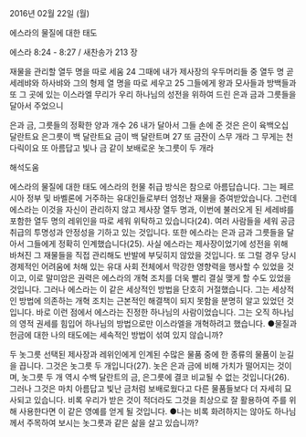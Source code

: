2016년 02월 22일 (월)

에스라의 물질에 대한 태도



에스라 8:24 - 8:27 / 새찬송가 213 장


재물을 관리할 열두 명을 따로 세움
24 그때에 내가 제사장의 우두머리들 중 열두 명 곧 세레뱌와 하사뱌와 그의 형제 열 명을 따로 세우고 25 그들에게 왕과 모사들과 방백들과 또 그 곳에 있는 이스라엘 무리가 우리 하나님의 성전을 위하여 드린 은과 금과 그릇들을 달아서 주었으니

은과 금, 그릇들의 정확한 양과 개수
26 내가 달아서 그들 손에 준 것은 은이 육백오십 달란트요 은그릇이 백 달란트요 금이 백 달란트며 27 또 금잔이 스무 개라 그 무게는 천 다릭이요 또 아름답고 빛나 금 같이 보배로운 놋그릇이 두 개라

해석도움





에스라의 물질에 대한 태도
에스라의 헌물 취급 방식은 참으로 아름답습니다. 그는 페르시아 정부 및 바벨론에 거주하는 유대인들로부터 엄청난 재물을 증여받았습니다. 그런데 에스라는 이것을 자신이 관리하지 않고 제사장 열두 명과, 이번에 불러오게 된 세레뱌를 포함한 열두 명의 레위인을 따로 세워 위탁하고 있습니다(24). 여러 사람들을 세워 공금 취급의 투명성과 안정성을 기하고 있는 것입니다. 또한 에스라는 은과 금과 그릇들을 달아서 그들에게 정확히 인계했습니다(25). 사실 에스라는 제사장이었기에 성전을 위해 바쳐진 그 재물들을 직접 관리해도 반발에 부딪히지 않았을 것입니다. 또 그럴 경우 당시 경제적인 어려움에 처해 있는 유대 사회 전체에서 막강한 영향력을 행사할 수 있었을 것이고, 이로 말미암은 권력은 에스라의 개혁 조치를 더욱 빨리 결실 맺게 할 수도 있었을 것입니다. 그러나 에스라는 이 같은 세상적인 방법을 단호히 거절했습니다. 그는 세상적인 방법에 의존하는 개혁 조치는 근본적인 해결책이 되지 못함을 분명히 알고 있었던 것입니다. 바로 이런 점에서 에스라는 진정한 하나님의 사람이었습니다. 그는 오직 하나님의 영적 권세를 힘입어 하나님의 방법으로만 이스라엘을 개혁하려고 했습니다.
●물질과 헌금에 대한 나의 태도에는 세속적인 방법이 섞여 있지 않습니까?

두 놋그릇
선택된 제사장과 레위인에게 인계된 수많은 물품 중에 한 종류의 물품이 눈길을 끕니다. 그것은 놋그릇 두 개입니다(27). 놋은 은과 금에 비해 가치가 떨어지는 것이며, 놋그릇 두 개 역시 수백 달란트의 금, 은그릇에 결코 비교될 수 없는 것입니다(26). 그러나 그것은 마치 아름답고 빛난 금처럼 보배로웠다고 다른 물품들보다 더 자세히 묘사되고 있습니다. 비록 우리가 받은 것이 적더라도 그것을 최상으로 잘 활용하여 주를 위해 사용한다면 이 같은 영예를 얻게 될 것입니다.
●나는 비록 화려하지는 않아도 하나님께서 주목하여 보시는 놋그릇과 같은 삶을 살고 있습니까?